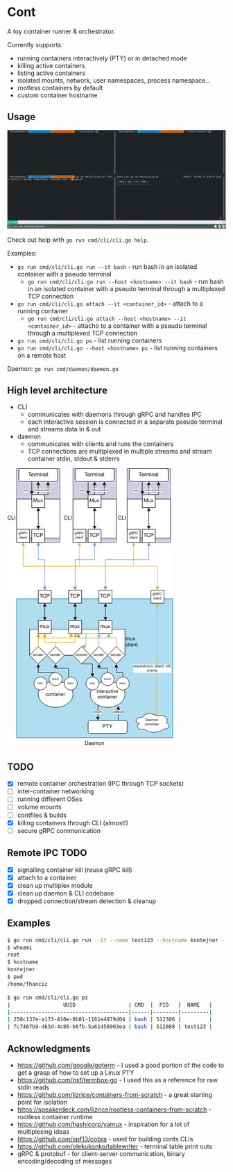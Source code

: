 # Cont

A toy container runner & orchestrator.

Currently supports:

* running containers interactively (PTY) or in detached mode
* killing active containers
* listing active containers
* isolated mounts, network, user namespaces, process namespace...
* rootless containers by default
* custom container hostname

## Usage

![cont basic demo](assets/cont-remote.gif)

Check out help with `go run cmd/cli/cli.go help`.

Examples:

* `go run cmd/cli/cli.go run --it bash` - run bash in an isolated container with a pseudo terminal
    * `go run cmd/cli/cli.go run --host <hostname> --it bash` - run bash in an isolated container with a pseudo terminal
      through a multiplexed TCP connection
* `go run cmd/cli/cli.go attach --it <container_id>` - attach to a running container
    * `go run cmd/cli/cli.go attach --host <hostname> --it <container_id>` - attacho to a container with a pseudo
      terminal through a multiplexed TCP connection
* `go run cmd/cli/cli.go ps` - list running containers
* `go run cmd/cli/cli.go --host <hostname> ps` - list running containers on a remote host

Daemon: `go run cmd/daemon/daemon.go`

## High level architecture

* CLI
    * communicates with daemons through gRPC and handles IPC
    * each interactive session is connected in a separate pseudo terminal and streams data in & out
* daemon
    * communicates with clients and runs the containers
    * TCP connections are multiplexed in multiple streams and stream container stdin, stdout & stderrs

![cont architecture](assets/cont.png)

## TODO

* [x] remote container orchestration (IPC through TCP sockets)
* [ ] inter-container networking
* [ ] running different OSes
* [ ] volume mounts
* [ ] contfiles & builds
* [x] killing containers through CLI (almost!)
* [ ] secure gRPC communication

## Remote IPC TODO

* [x] signalling container kill (reuse gRPC kill)
* [x] attach to a container
* [x] clean up multiplex module
* [x] clean up daemon & CLI codebase
* [x] dropped connection/stream detection & cleanup

## Examples

```bash
$ go run cmd/cli/cli.go run --it --name test123 --hostname kontejner --workdir /home/fhancic bash
$ whoami
root
$ hostname
kontejner
$ pwd
/home/fhancic

```

```bash
$ go run cmd/cli/cli.go ps
|                 UUID                 | CMD  |  PID   |  NAME   |
|--------------------------------------|------|--------|---------|
| 250c137e-a173-410e-8b81-1161e4979d04 | bash | 512306 |         |
| fc7467b9-d63d-4c05-b6fb-5a61458903ea | bash | 512088 | test123 |
```

## Acknowledgments

* https://github.com/google/goterm - I used a good portion of the code to get a grasp of how to set up a Linux PTY
* https://github.com/nsf/termbox-go - I used this as a reference for raw stdin reads
* https://github.com/lizrice/containers-from-scratch - a great starting point for isolation
* https://speakerdeck.com/lizrice/rootless-containers-from-scratch - rootless container runtime
* https://github.com/hashicorp/yamux - inspiration for a lot of multiplexing ideas
* https://github.com/spf13/cobra - used for building conts CLIs
* https://github.com/olekukonko/tablewriter - terminal table print outs
* gRPC & protobuf - for client-server communication, binary encoding/decoding of messages
